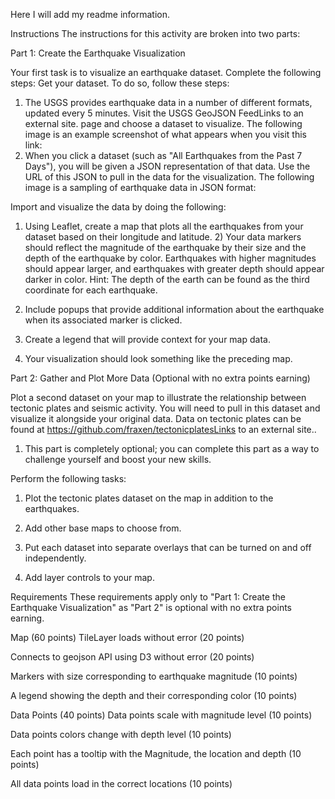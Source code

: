 Here I will add my readme information. 

Instructions
The instructions for this activity are broken into two parts:


Part 1: Create the Earthquake Visualization

Your first task is to visualize an earthquake dataset. Complete the following steps:
Get your dataset. To do so, follow these steps:

1) The USGS provides earthquake data in a number of different formats, updated every 5 minutes. Visit the USGS GeoJSON FeedLinks to an external site. page and choose a dataset to visualize. The following image is an example screenshot of what appears when you visit this link:
2) When you click a dataset (such as "All Earthquakes from the Past 7 Days"), you will be given a JSON representation of that data. Use the URL of this JSON to pull in the data for the visualization. The following image is a sampling of earthquake data in JSON format:

Import and visualize the data by doing the following:

1) Using Leaflet, create a map that plots all the earthquakes from your dataset based on their longitude and latitude.
    2) Your data markers should reflect the magnitude of the earthquake by their size and the depth of the earthquake by color. Earthquakes with higher magnitudes should appear larger, and earthquakes with greater depth should appear darker in color.
    Hint: The depth of the earth can be found as the third coordinate for each earthquake.

3) Include popups that provide additional information about the earthquake when its associated marker is clicked.

4) Create a legend that will provide context for your map data.

5) Your visualization should look something like the preceding map.


Part 2: Gather and Plot More Data (Optional with no extra points earning)

Plot a second dataset on your map to illustrate the relationship between tectonic plates and seismic activity. You will need to pull in this dataset and visualize it alongside your original data. Data on tectonic plates can be found at https://github.com/fraxen/tectonicplatesLinks to an external site..

1) This part is completely optional; you can complete this part as a way to challenge yourself and boost your new skills.


Perform the following tasks:

1) Plot the tectonic plates dataset on the map in addition to the earthquakes.

2) Add other base maps to choose from.

3) Put each dataset into separate overlays that can be turned on and off independently.

4) Add layer controls to your map.

Requirements
These requirements apply only to "Part 1: Create the Earthquake Visualization" as "Part 2" is optional with no extra points earning.

Map (60 points)
TileLayer loads without error (20 points)

Connects to geojson API using D3 without error (20 points)

Markers with size corresponding to earthquake magnitude (10 points)

A legend showing the depth and their corresponding color (10 points)

Data Points (40 points)
Data points scale with magnitude level (10 points)

Data points colors change with depth level (10 points)

Each point has a tooltip with the Magnitude, the location and depth (10 points)

All data points load in the correct locations (10 points)